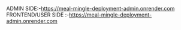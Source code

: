  ADMIN SIDE:-https://meal-mingle-deployment-admin.onrender.com
 FRONTEND/USER SIDE :-https://meal-mingle-deployment-admin.onrender.com
